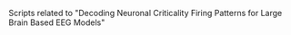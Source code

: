 Scripts related to "Decoding Neuronal Criticality Firing Patterns for Large Brain Based EEG Models"
